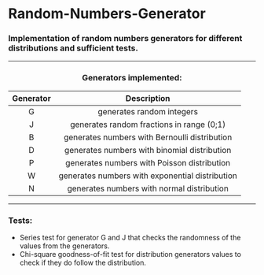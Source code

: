 # Random-Numbers-Generator

### Implementation of random numbers generators for different distributions and sufficient tests.
___

<div align="center">

### Generators implemented:

| Generator | Description |
|:-:|:-:|
| G | generates random integers |
| J | generates random fractions in range (0;1) |
| B | generates numbers with Bernoulli distribution |
| D | generates numbers with binomial distribution |
| P | generates numbers with Poisson distribution |
| W | generates numbers with exponential distribution |
| N | generates numbers with normal distribution |

</div>

___


### Tests:
- Series test for generator G and J that checks the randomness of the values from the generators.
- Chi-square goodness-of-fit test for distribution generators values to check if they do follow the distribution.



</div>
